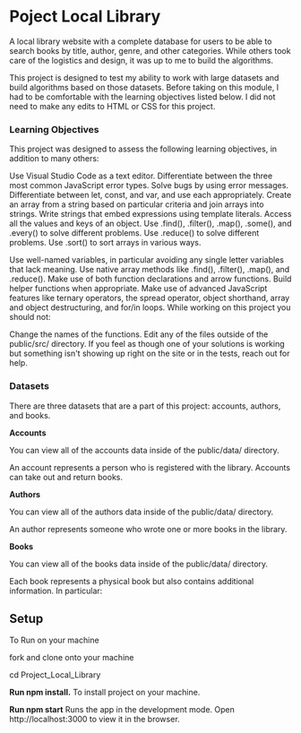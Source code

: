 # Poject Local Library

A local library website with a complete database for users to be able to search books by title, author, genre, and other categories.
While others took care of the logistics and design, it was up to me to build the algorithms.

This project is designed to test my ability to work with large datasets and build algorithms based on those datasets. Before taking on this module, I had to be comfortable with the learning objectives listed below. I did not need to make any edits to HTML or CSS for this project.

### Learning Objectives

This project was designed to assess the following learning objectives, in addition to many others:

Use Visual Studio Code as a text editor.
Differentiate between the three most common JavaScript error types.
Solve bugs by using error messages.
Differentiate between let, const, and var, and use each appropriately.
Create an array from a string based on particular criteria and join arrays into strings.
Write strings that embed expressions using template literals.
Access all the values and keys of an object.
Use .find(), .filter(), .map(), .some(), and .every() to solve different problems.
Use .reduce() to solve different problems.
Use .sort() to sort arrays in various ways.

Use well-named variables, in particular avoiding any single letter variables that lack meaning.
Use native array methods like .find(), .filter(), .map(), and .reduce().
Make use of both function declarations and arrow functions.
Build helper functions when appropriate.
Make use of advanced JavaScript features like ternary operators, the spread operator, object shorthand, array and object destructuring, and for/in loops.
While working on this project you should not:

Change the names of the functions.
Edit any of the files outside of the public/src/ directory.
If you feel as though one of your solutions is working but something isn't showing up right on the site or in the tests, reach out for help.

### Datasets

There are three datasets that are a part of this project: accounts, authors, and books.

**Accounts**

You can view all of the accounts data inside of the public/data/ directory. 

An account represents a person who is registered with the library. Accounts can take out and return books.

**Authors**

You can view all of the authors data inside of the public/data/ directory. 

An author represents someone who wrote one or more books in the library.

**Books**

You can view all of the books data inside of the public/data/ directory. 

Each book represents a physical book but also contains additional information. In particular:

## Setup

To Run on your machine

fork and clone onto your machine

cd Project_Local_Library

**Run npm install.**
To install project on your machine.

**Run npm start**
Runs the app in the development mode.
Open http://localhost:3000 to view it in the browser.
